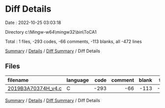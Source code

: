 # Diff Details

Date : 2022-10-25 03:03:18

Directory c:\\Mingw-w64\\mingw32\\bin\\ToCA1

Total : 1 files,  -293 codes, -66 comments, -113 blanks, all -472 lines

[Summary](results.md) / [Details](details.md) / [Diff Summary](diff.md) / Diff Details

## Files
| filename | language | code | comment | blank | total |
| :--- | :--- | ---: | ---: | ---: | ---: |
| [2019B3A70374H_v4.c](/2019B3A70374H_v4.c) | C | -293 | -66 | -113 | -472 |

[Summary](results.md) / [Details](details.md) / [Diff Summary](diff.md) / Diff Details